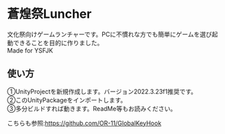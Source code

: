# 蒼煌祭Luncher
文化祭向けゲームランチャーです。PCに不慣れな方でも簡単にゲームを選び起動できることを目的に作りました。  
Made for YSFJK  

## 使い方
①UnityProjectを新規作成します。バージョン2022.3.23f1推奨です。  
②このUnityPackageをインポートします。  
③多分ビルドすれば動きます。ReadMe等もお読みください。  
  
こちらも参照:https://github.com/OR-11/GlobalKeyHook
